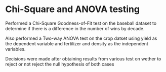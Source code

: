 # Chi-Square and ANOVA testing

Performed a Chi-Square Goodness-of-Fit test on the baseball dataset to determine if there is a difference in the number of wins by decade.

Also performed a Two-way ANOVA test on the crop datset using yield as the dependent variable and fertilizer and
density as the independent variables.

Decisions were made after obtaining results from various test on wether to reject or not reject the null hypothesis of both cases
